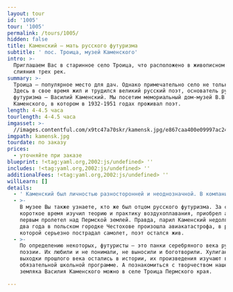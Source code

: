 ```yaml
---
layout: tour
id: '1005'
tour: '1005'
permalink: /tours/1005/
hidden: false
title: Каменский – мать русского футуризма
subtitle: ' пос. Троица, музей Каменского'
intro: >-
  Приглашаем Вас в старинное село Троица, что расположено в живописном месте
  слияния трех рек.
summary: >-
  Троица – популярное место для дач. Однако примечательно село не только этим.
  Здесь в свое время жил и трудился великий русский поэт, основатель русского
  футуризма – Василий Каменский. Мы посетим мемориальный дом-музей В.В
  Каменского, в котором в 1932-1951 годах проживал поэт.
length: 4-4.5 часа
tourlength: 4-4.5 часа
imgasset: >-
  //images.contentful.com/x9tc47a70skr/kamensk.jpg/e867caa400e09997ac24b048f4bad898/kamensk.jpg
imgpath: kamensk.jpg
tourdate: по заказу
prices:
  - уточняйте при заказе
blueprint: !<tag:yaml.org,2002:js/undefined> ''
includes: !<tag:yaml.org,2002:js/undefined> ''
additionalFees: !<tag:yaml.org,2002:js/undefined> ''
willLearn: []
details:
  - ' Каменский был личностью разносторонней и неоднозначной. В компании с Маяковским, Бурлюком и Хлебниковым открыл русское направление футуризма и окрестил себя, любимого, его же матерью (русского футуризма).'
  - >-
    В музее Вы также узнаете, кто же был отцом русского футуризма. За самое
    короткое время изучил теорию и практику воздухоплавания, приобрел аэроплан и
    первым пролетел над Пермской землей. Правда, парил Каменский недолго, через
    два года в польском городке Честохове произошла авиакатастрофа, в результате
    которой серьезно пострадал самолет, поэт остался жив.
  - >-
    По определению некоторых, футуристы – это панки серебряного века русской
    поэзии. Их любили и не понимали, не выносили и боготворили. Хулиганские
    выходки прошлого века остались в истории, их произведения изучают в
    обязательной школьной программе. А познакомиться с творчеством нашего
    земляка Василия Каменского можно в селе Троица Пермского края. 

---
```


